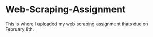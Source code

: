 # Web-Scraping-Assignment
This is where I uploaded my web scraping assignment thats due on February 8th.
